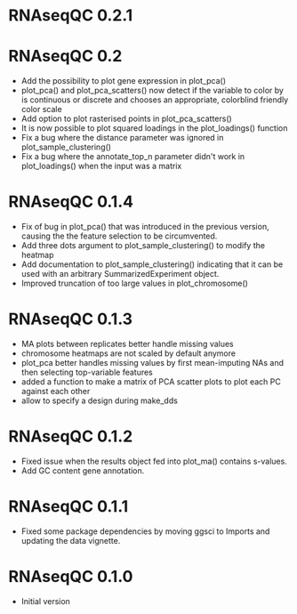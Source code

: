 # RNAseqQC 0.2.1

# RNAseqQC 0.2
* Add the possibility to plot gene expression in plot_pca()
* plot_pca() and plot_pca_scatters() now detect if the variable to color by is
continuous or discrete and chooses an appropriate, colorblind friendly color scale
* Add option to plot rasterised points in plot_pca_scatters()
* It is now possible to plot squared loadings in the plot_loadings() function
* Fix a bug where the distance parameter was ignored in plot_sample_clustering()
* Fix a bug where the annotate_top_n parameter didn't work in plot_loadings() when
the input was a matrix

# RNAseqQC 0.1.4
* Fix of bug in plot_pca() that was introduced in the previous version, causing
the the feature selection to be circumvented.
* Add three dots argument to plot_sample_clustering() to modify the heatmap
* Add documentation to plot_sample_clustering() indicating that it can be used with
an arbitrary SummarizedExperiment object.
* Improved truncation of too large values in plot_chromosome()

# RNAseqQC 0.1.3
* MA plots between replicates better handle missing values
* chromosome heatmaps are not scaled by default anymore
* plot_pca better handles missing values by first mean-imputing NAs and then selecting top-variable features
* added a function to make a matrix of PCA scatter plots to plot each PC against each other
* allow to specify a design during make_dds

# RNAseqQC 0.1.2
* Fixed issue when the results object fed into plot_ma() contains s-values.
* Add GC content gene annotation. 

# RNAseqQC 0.1.1
* Fixed some package dependencies by moving ggsci to Imports and updating the data vignette.

# RNAseqQC 0.1.0
* Initial version
